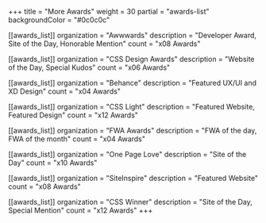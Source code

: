 +++
title = "More Awards"
weight = 30
partial = "awards-list"
backgroundColor = "#0c0c0c"

[[awards_list]]
organization = "Awwwards"
description = "Developer Award, Site of the Day, Honorable Mention"
count = "x08 Awards"

[[awards_list]]
organization = "CSS Design Awards"
description = "Website of the Day, Special Kudos"
count = "x06 Awards"

[[awards_list]]
organization = "Behance"
description = "Featured UX/UI and XD Design"
count = "x04 Awards"

[[awards_list]]
organization = "CSS Light"
description = "Featured Website, Featured Design"
count = "x12 Awards"

[[awards_list]]
organization = "FWA Awards"
description = "FWA of the day, FWA of the month"
count = "x04 Awards"

[[awards_list]]
organization = "One Page Love"
description = "Site of the Day"
count = "x10 Awards"

[[awards_list]]
organization = "SiteInspire"
description = "Featured Website"
count = "x08 Awards"

[[awards_list]]
organization = "CSS Winner"
description = "Site of the Day, Special Mention"
count = "x12 Awards"
+++
